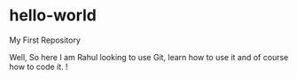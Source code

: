 # hello-world
My First Repository

Well, So here I am Rahul looking to use Git, learn how to use it and of course how to code it. !
